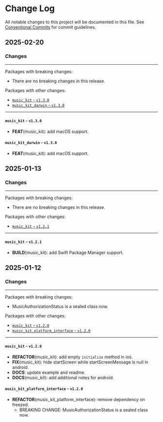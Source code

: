# Change Log

All notable changes to this project will be documented in this file.
See [Conventional Commits](https://conventionalcommits.org) for commit guidelines.

## 2025-02-20

### Changes

---

Packages with breaking changes:

 - There are no breaking changes in this release.

Packages with other changes:

 - [`music_kit` - `v1.3.0`](#music_kit---v130)
 - [`music_kit_darwin` - `v1.3.0`](#music_kit_darwin---v130)

---

#### `music_kit` - `v1.3.0`

 - **FEAT**(music_kit): add macOS support.

#### `music_kit_darwin` - `v1.3.0`

 - **FEAT**(music_kit): add macOS support.


## 2025-01-13

### Changes

---

Packages with breaking changes:

- There are no breaking changes in this release.

Packages with other changes:

- [`music_kit` - `v1.2.1`](#music_kit---v121)

---

#### `music_kit` - `v1.2.1`

- **BUILD**(music_kit): add Swift Package Manager support.

## 2025-01-12

### Changes

---

Packages with breaking changes:

- MusicAuthorizationStatus is a sealed class now.

Packages with other changes:

- [`music_kit` - `v1.2.0`](#music_kit---v120)
- [`music_kit_platform_interface` - `v1.2.0`](#music_kit_platform_interface---v120)

---

#### `music_kit` - `v1.2.0`

- **REFACTOR**(music_kit): add empty `initialize` method in ios.
- **FIX**(music_kit): hide startScreen while startScreenMessage is null in android.
- **DOCS**: update example and readme.
- **DOCS**(music_kit): add additional notes for android.

#### `music_kit_platform_interface` - `v1.2.0`

- **REFACTOR**(music_kit_platform_interface): remove dependency on freezed.
  - BREAKING CHANGE: MusicAuthorizationStatus is a sealed class now.

